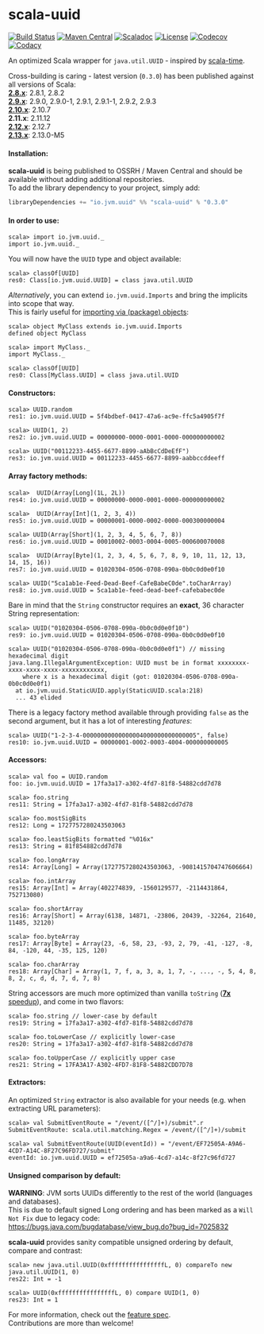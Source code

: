 # scala-uuid
[![Build Status](https://travis-ci.org/melezov/scala-uuid.svg?branch=2.11.x)](https://travis-ci.org/melezov/scala-uuid)
[![Maven Central](https://maven-badges.herokuapp.com/maven-central/io.jvm.uuid/scala-uuid_2.11/badge.svg)](https://maven-badges.herokuapp.com/maven-central/io.jvm.uuid/scala-uuid_2.11)
[![Scaladoc](https://javadoc-badge.appspot.com/io.jvm.uuid/scala-uuid_2.11.svg?label=scaladoc)](http://javadoc-badge.appspot.com/io.jvm.uuid/scala-uuid_2.11)
[![License](https://img.shields.io/badge/license-BSD%203--Clause-brightgreen.svg)](https://opensource.org/licenses/BSD-3-Clause)
[![Codecov](https://img.shields.io/codecov/c/github/melezov/scala-uuid/2.11.x.svg)](http://codecov.io/github/melezov/scala-uuid?branch=2.11.x)
[![Codacy](https://api.codacy.com/project/badge/786c3c5e6fe24eed85733fd1848eef7e)](https://www.codacy.com/app/melezov/scala-uuid)

An optimized Scala wrapper for `java.util.UUID` - inspired by [scala-time](https://github.com/jorgeortiz85/scala-time/ "A Scala wrapper for Joda Time").

Cross-building is caring - latest version (`0.3.0`) has been published against all versions of Scala:  
[**2.8.x**](https://github.com/melezov/scala-uuid/tree/2.8.x "Go to 2.8.x branch"): 2.8.1, 2.8.2  
[**2.9.x**](https://github.com/melezov/scala-uuid/tree/2.9.x "Go to 2.9.x branch"): 2.9.0, 2.9.0-1, 2.9.1, 2.9.1-1, 2.9.2, 2.9.3  
[**2.10.x**](https://github.com/melezov/scala-uuid/tree/2.10.x "Go to 2.10.x branch"): 2.10.7  
**2.11.x**: 2.11.12  
[**2.12.x**](https://github.com/melezov/scala-uuid/tree/2.12.x "Go to 2.12.x branch"): 2.12.7  
[**2.13.x**](https://github.com/melezov/scala-uuid/tree/2.13.x "Go to 2.13.x branch"): 2.13.0-M5

#### Installation:

**scala-uuid** is being published to OSSRH / Maven Central and should be available without adding additional repositories.  
To add the library dependency to your project, simply add:

```scala
libraryDependencies += "io.jvm.uuid" %% "scala-uuid" % "0.3.0"
```

#### In order to use:

    scala> import io.jvm.uuid._
    import io.jvm.uuid._

You will now have the `UUID` type and object available:

    scala> classOf[UUID]
    res0: Class[io.jvm.uuid.UUID] = class java.util.UUID

*Alternatively*, you can extend `io.jvm.uuid.Imports` and bring the implicits into scope that way.  
This is fairly useful for [importing via (package) objects](src/test/scala/com/example/ImportFeatureSpec.scala#L32 "Open ImportFeatureSpec source"):

    scala> object MyClass extends io.jvm.uuid.Imports
    defined object MyClass

    scala> import MyClass._
    import MyClass._

    scala> classOf[UUID]
    res0: Class[MyClass.UUID] = class java.util.UUID

#### Constructors:

    scala> UUID.random
    res1: io.jvm.uuid.UUID = 5f4bdbef-0417-47a6-ac9e-ffc5a4905f7f

    scala> UUID(1, 2)
    res2: io.jvm.uuid.UUID = 00000000-0000-0001-0000-000000000002

    scala> UUID("00112233-4455-6677-8899-aAbBcCdDeEfF")
    res3: io.jvm.uuid.UUID = 00112233-4455-6677-8899-aabbccddeeff

#### Array factory methods:

    scala>  UUID(Array[Long](1L, 2L))
    res4: io.jvm.uuid.UUID = 00000000-0000-0001-0000-000000000002

    scala>  UUID(Array[Int](1, 2, 3, 4))
    res5: io.jvm.uuid.UUID = 00000001-0000-0002-0000-000300000004

    scala> UUID(Array[Short](1, 2, 3, 4, 5, 6, 7, 8))
    res6: io.jvm.uuid.UUID = 00010002-0003-0004-0005-000600070008

    scala>  UUID(Array[Byte](1, 2, 3, 4, 5, 6, 7, 8, 9, 10, 11, 12, 13, 14, 15, 16))
    res7: io.jvm.uuid.UUID = 01020304-0506-0708-090a-0b0c0d0e0f10

    scala> UUID("5ca1ab1e-Feed-Dead-Beef-CafeBabeC0de".toCharArray)
    res8: io.jvm.uuid.UUID = 5ca1ab1e-feed-dead-beef-cafebabec0de

Bare in mind that the `String` constructor requires an **exact**, 36 character String representation:

    scala> UUID("01020304-0506-0708-090a-0b0c0d0e0f10")
    res9: io.jvm.uuid.UUID = 01020304-0506-0708-090a-0b0c0d0e0f10

    scala> UUID("01020304-0506-0708-090a-0b0c0d0e0f1") // missing hexadecimal digit
    java.lang.IllegalArgumentException: UUID must be in format xxxxxxxx-xxxx-xxxx-xxxx-xxxxxxxxxxxx,
        where x is a hexadecimal digit (got: 01020304-0506-0708-090a-0b0c0d0e0f1)
      at io.jvm.uuid.StaticUUID.apply(StaticUUID.scala:218)
      ... 43 elided

There is a legacy factory method available through providing `false` as the second argument,
but it has a lot of interesting *features*:

    scala> UUID("1-2-3-4-00000000000000004000000000000005", false)
    res10: io.jvm.uuid.UUID = 00000001-0002-0003-4004-000000000005

#### Accessors:

    scala> val foo = UUID.random
    foo: io.jvm.uuid.UUID = 17fa3a17-a302-4fd7-81f8-54882cdd7d78

    scala> foo.string
    res11: String = 17fa3a17-a302-4fd7-81f8-54882cdd7d78

    scala> foo.mostSigBits
    res12: Long = 1727757280243503063

    scala> foo.leastSigBits formatted "%016x"
    res13: String = 81f854882cdd7d78

    scala> foo.longArray
    res14: Array[Long] = Array(1727757280243503063, -9081415704747606664)

    scala> foo.intArray
    res15: Array[Int] = Array(402274839, -1560129577, -2114431864, 752713080)

    scala> foo.shortArray
    res16: Array[Short] = Array(6138, 14871, -23806, 20439, -32264, 21640, 11485, 32120)

    scala> foo.byteArray
    res17: Array[Byte] = Array(23, -6, 58, 23, -93, 2, 79, -41, -127, -8, 84, -120, 44, -35, 125, 120)

    scala> foo.charArray
    res18: Array[Char] = Array(1, 7, f, a, 3, a, 1, 7, -, ..., -, 5, 4, 8, 8, 2, c, d, d, 7, d, 7, 8)

String accessors are much more optimized than vanilla `toString` ([**7x** speedup](src/main/scala/io/jvm/uuid/RichUUID.scala#L139 "Open RichUUID.scala source")), and come in two flavors:

    scala> foo.string // lower-case by default
    res19: String = 17fa3a17-a302-4fd7-81f8-54882cdd7d78

    scala> foo.toLowerCase // explicitly lower-case
    res20: String = 17fa3a17-a302-4fd7-81f8-54882cdd7d78

    scala> foo.toUpperCase // explicitly upper case
    res21: String = 17FA3A17-A302-4FD7-81F8-54882CDD7D78

#### Extractors:

An optimized `String` extractor is also available for your needs (e.g. when extracting URL parameters):

    scala> val SubmitEventRoute = "/event/([^/]+)/submit".r
    SubmitEventRoute: scala.util.matching.Regex = /event/([^/]+)/submit

    scala> val SubmitEventRoute(UUID(eventId)) = "/event/EF72505A-A9A6-4CD7-A14C-8F27C96FD727/submit"
    eventId: io.jvm.uuid.UUID = ef72505a-a9a6-4cd7-a14c-8f27c96fd727

#### Unsigned comparison by default:

**WARNING**: JVM sorts UUIDs differently to the rest of the world (languages and databases).  
This is due to default signed Long ordering and has been marked as a `Will Not Fix`
due to legacy code:  
https://bugs.java.com/bugdatabase/view_bug.do?bug_id=7025832

**scala-uuid** provides sanity compatible unsigned ordering by default, compare and contrast:

    scala> new java.util.UUID(0xffffffffffffffffL, 0) compareTo new java.util.UUID(1, 0)
    res22: Int = -1

    scala> UUID(0xffffffffffffffffL, 0) compare UUID(1, 0)
    res23: Int = 1

For more information, check out the [feature spec](src/test/scala/io/jvm/uuid/UUIDFeatureSpec.scala "Open UUIDFeatureSpec source").  
Contributions are more than welcome!
